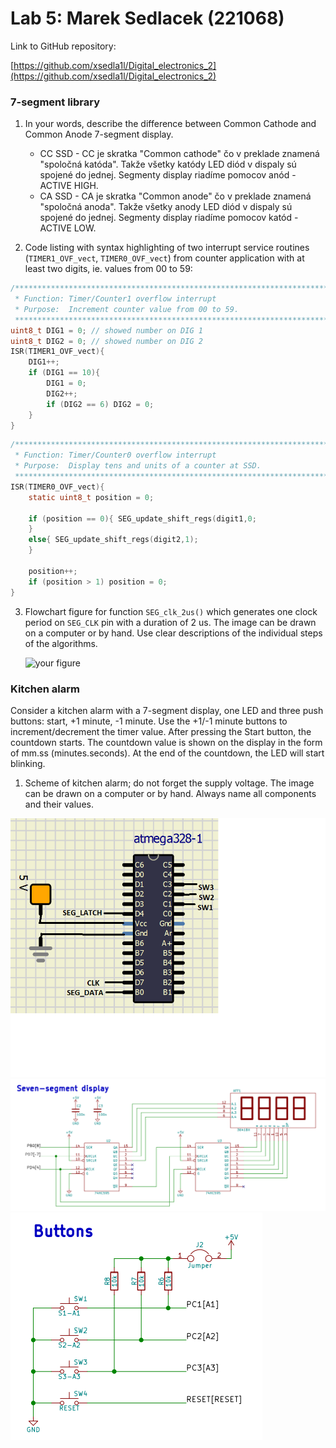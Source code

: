 # Lab 5: Marek Sedlacek (221068)

Link to GitHub repository:

   [https://github.com/xsedla1l/Digital_electronics_2](https://github.com/xsedla1l/Digital_electronics_2)


### 7-segment library

1. In your words, describe the difference between Common Cathode and Common Anode 7-segment display.
   * CC SSD - CC je skratka "Common cathode" čo v preklade znamená "spoločná katóda". Takže všetky katódy LED diód v dispaly sú spojené do jednej. Segmenty display riadíme pomocov anód - ACTIVE HIGH.
   * CA SSD - CA je skratka "Common anode" čo v preklade znamená "spoločná anoda". Takže všetky anody LED diód v dispaly sú spojené do jednej. Segmenty display riadíme pomocov katód - ACTIVE LOW.

2. Code listing with syntax highlighting of two interrupt service routines (`TIMER1_OVF_vect`, `TIMER0_OVF_vect`) from counter application with at least two digits, ie. values from 00 to 59:

```c
/**********************************************************************
 * Function: Timer/Counter1 overflow interrupt
 * Purpose:  Increment counter value from 00 to 59.
 **********************************************************************/
uint8_t DIG1 = 0; // showed number on DIG 1
uint8_t DIG2 = 0; // showed number on DIG 2
ISR(TIMER1_OVF_vect){ 
    DIG1++; 
    if (DIG1 == 10){ 
        DIG1 = 0; 
        DIG2++;   
        if (DIG2 == 6) DIG2 = 0; 
    }
}
```

```c
/**********************************************************************
 * Function: Timer/Counter0 overflow interrupt
 * Purpose:  Display tens and units of a counter at SSD.
 **********************************************************************/
ISR(TIMER0_OVF_vect){ 
    static uint8_t position = 0;
    
    if (position == 0){ SEG_update_shift_regs(digit1,0;
    } 
    else{ SEG_update_shift_regs(digit2,1); 
    }

    position++; 
    if (position > 1) position = 0; 
}
```

3. Flowchart figure for function `SEG_clk_2us()` which generates one clock period on `SEG_CLK` pin with a duration of 2&nbsp;us. The image can be drawn on a computer or by hand. Use clear descriptions of the individual steps of the algorithms.

   ![your figure]()


### Kitchen alarm

Consider a kitchen alarm with a 7-segment display, one LED and three push buttons: start, +1 minute, -1 minute. Use the +1/-1 minute buttons to increment/decrement the timer value. After pressing the Start button, the countdown starts. The countdown value is shown on the display in the form of mm.ss (minutes.seconds). At the end of the countdown, the LED will start blinking.

1. Scheme of kitchen alarm; do not forget the supply voltage. The image can be drawn on a computer or by hand. Always name all components and their values.

![alt text](https://github.com/xsedla1l/Digital_electronics_2/blob/main/Labs/05-segments/Images/mega328P.png)
![alt text](https://github.com/xsedla1l/Digital_electronics_2/blob/main/Labs/05-segments/Images/7-seg.png)
![alt text](https://github.com/xsedla1l/Digital_electronics_2/blob/main/Labs/05-segments/Images/BTNS.png)
